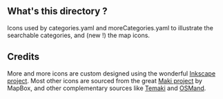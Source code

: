## What's this directory ?

Icons used by categories.yaml and moreCategories.yaml to illustrate the searchable categories, and (new !) the map icons.

## Credits

More and more icons are custom designed using the wonderful [Inkscape project](https://inkscape.org/). Most other icons are sourced from the great [Maki project](https://github.com/mapbox/maki/) by MapBox, and other complementary sources like [Temaki](https://github.com/rapideditor/temaki) and [OSMand](https://github.com/osmandapp/OsmAnd-resources/blob/master/icons/svg/).
